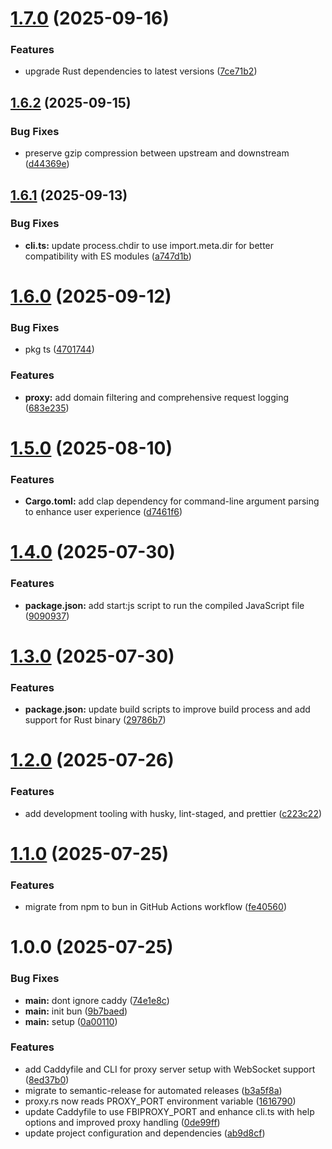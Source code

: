 # [1.7.0](https://github.com/snomiao/fbi-proxy/compare/v1.6.2...v1.7.0) (2025-09-16)

### Features

- upgrade Rust dependencies to latest versions ([7ce71b2](https://github.com/snomiao/fbi-proxy/commit/7ce71b2563d3762c8d5b4c13a98a22761e6b35a2))

## [1.6.2](https://github.com/snomiao/fbi-proxy/compare/v1.6.1...v1.6.2) (2025-09-15)

### Bug Fixes

- preserve gzip compression between upstream and downstream ([d44369e](https://github.com/snomiao/fbi-proxy/commit/d44369e0b8ebcfd452950df289ef09f11259ff68))

## [1.6.1](https://github.com/snomiao/fbi-proxy/compare/v1.6.0...v1.6.1) (2025-09-13)

### Bug Fixes

- **cli.ts:** update process.chdir to use import.meta.dir for better compatibility with ES modules ([a747d1b](https://github.com/snomiao/fbi-proxy/commit/a747d1b545be865deafc7a888642974e622d2526))

# [1.6.0](https://github.com/snomiao/fbi-proxy/compare/v1.5.0...v1.6.0) (2025-09-12)

### Bug Fixes

- pkg ts ([4701744](https://github.com/snomiao/fbi-proxy/commit/4701744a0eb64d46bd5c9b589569c7cabc9dc9a4))

### Features

- **proxy:** add domain filtering and comprehensive request logging ([683e235](https://github.com/snomiao/fbi-proxy/commit/683e23524330459e310123708596575b7843fefe))

# [1.5.0](https://github.com/snomiao/fbi-proxy/compare/v1.4.0...v1.5.0) (2025-08-10)

### Features

- **Cargo.toml:** add clap dependency for command-line argument parsing to enhance user experience ([d7461f6](https://github.com/snomiao/fbi-proxy/commit/d7461f6926d252aa7c3a6121721964be76648e99))

# [1.4.0](https://github.com/snomiao/fbi-proxy/compare/v1.3.0...v1.4.0) (2025-07-30)

### Features

- **package.json:** add start:js script to run the compiled JavaScript file ([9090937](https://github.com/snomiao/fbi-proxy/commit/909093789d713bb3e5f65b222461638e398f7dd0))

# [1.3.0](https://github.com/snomiao/fbi-proxy/compare/v1.2.0...v1.3.0) (2025-07-30)

### Features

- **package.json:** update build scripts to improve build process and add support for Rust binary ([29786b7](https://github.com/snomiao/fbi-proxy/commit/29786b77cc9b325fcd3f18cd6de0b73ca5c6fddb))

# [1.2.0](https://github.com/snomiao/fbi-proxy/compare/v1.1.0...v1.2.0) (2025-07-26)

### Features

- add development tooling with husky, lint-staged, and prettier ([c223c22](https://github.com/snomiao/fbi-proxy/commit/c223c2257a040fc6fd561678af83ce506f971e39))

# [1.1.0](https://github.com/snomiao/fbi-proxy/compare/v1.0.0...v1.1.0) (2025-07-25)

### Features

- migrate from npm to bun in GitHub Actions workflow ([fe40560](https://github.com/snomiao/fbi-proxy/commit/fe405600af20f3268b1567399d2a3467f23d2337))

# 1.0.0 (2025-07-25)

### Bug Fixes

- **main:** dont ignore caddy ([74e1e8c](https://github.com/snomiao/fbi-proxy/commit/74e1e8c070e08ae31bac498f583f1807b8a20920))
- **main:** init bun ([9b7baed](https://github.com/snomiao/fbi-proxy/commit/9b7baedf1f80a55cc818f97099cc5c854fda0d9e))
- **main:** setup ([0a00110](https://github.com/snomiao/fbi-proxy/commit/0a00110e6ace713265b4dbf3980515e77663e8a0))

### Features

- add Caddyfile and CLI for proxy server setup with WebSocket support ([8ed37b0](https://github.com/snomiao/fbi-proxy/commit/8ed37b0652a33beae86b2b6c3881534c1bb9b1bc))
- migrate to semantic-release for automated releases ([b3a5f8a](https://github.com/snomiao/fbi-proxy/commit/b3a5f8a1e2cfc92d7e93a941d15acb43ce896d3f))
- proxy.rs now reads PROXY_PORT environment variable ([1616790](https://github.com/snomiao/fbi-proxy/commit/1616790c855d49f4f5c78b31022dca6caa6148f3))
- update Caddyfile to use FBIPROXY_PORT and enhance cli.ts with help options and improved proxy handling ([0de99ff](https://github.com/snomiao/fbi-proxy/commit/0de99ff4e1c0cd15be579ac98f4b19479c320210))
- update project configuration and dependencies ([ab9d8cf](https://github.com/snomiao/fbi-proxy/commit/ab9d8cfe7cfb200c57df915e7ab4ede3a7b0a703))
